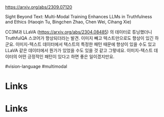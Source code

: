 https://arxiv.org/abs/2309.07120

Sight Beyond Text: Multi-Modal Training Enhances LLMs in Truthfulness and Ethics (Haoqin Tu, Bingchen Zhao, Chen Wei, Cihang Xie)

CC3M과 LLaVA (https://arxiv.org/abs/2304.08485) 의 데이터로 튜닝했더니 TruthfulQA 스코어가 향상되더라는 발견. 이미지 빼고 텍스트만으로도 향상이 있긴 하군요. 이미지-텍스트 데이터에서 텍스트의 특정한 패턴 때문에 향상이 있을 수도 있고 LLaVA 같은 데이터에서 뭔가가 있었을 수도 있을 것 같고 그렇네요. 이미지-텍스트 데이터의 어떤 긍정적인 패턴이 있다고 하면 좋은 일이겠지만요.

#vision-language #multimodal

# Links

# Links

